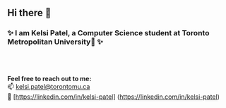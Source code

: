 ## Hi there 👋

<!--
**KelsiP/KelsiP** is a ✨ _special_ ✨ repository because its `README.md` (this file) appears on your GitHub profile.

Here are some ideas to get you started:

- 🔭 I’m currently working on ...
- 🌱 I’m currently learning ...
- 👯 I’m looking to collaborate on ...
- 🤔 I’m looking for help with ...
- 💬 Ask me about ...
- 📫 How to reach me: ...
- 😄 Pronouns: ...
- ⚡ Fun fact: ...
-->
### ✨ I am Kelsi Patel, a Computer Science student at Toronto Metropolitan University🎒 ✨

<br><br>

**Feel free to reach out to me:** <br>
📫 [kelsi.patel@torontomu.ca](mailto:kelsi.patel@torontomu.ca) <br>
👩 [https://linkedin.com/in/kelsi-patel] (https://linkedin.com/in/kelsi-patel) <br>
